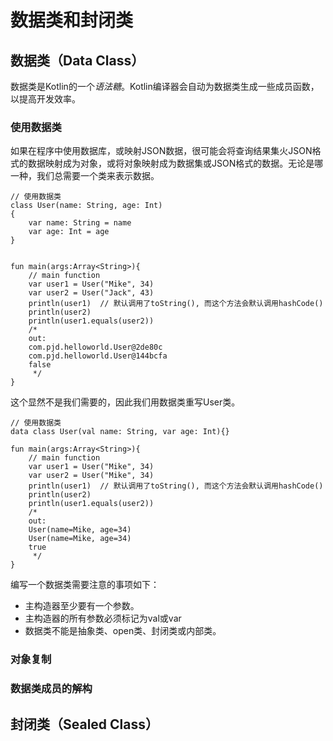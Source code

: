 # 数据类和封闭类
## 数据类（Data Class）
数据类是Kotlin的一个*语法糖*。Kotlin编译器会自动为数据类生成一些成员函数，以提高开发效率。
### 使用数据类
如果在程序中使用数据库，或映射JSON数据，很可能会将查询结果集火JSON格式的数据映射成为对象，或将对象映射成为数据集或JSON格式的数据。无论是哪一种，我们总需要一个类来表示数据。
```
// 使用数据类
class User(name: String, age: Int)
{
    var name: String = name
    var age: Int = age
}


fun main(args:Array<String>){
    // main function
    var user1 = User("Mike", 34)
    var user2 = User("Jack", 43)
    println(user1)  // 默认调用了toString(), 而这个方法会默认调用hashCode()
    println(user2)
    println(user1.equals(user2))
    /*
    out:
    com.pjd.helloworld.User@2de80c
    com.pjd.helloworld.User@144bcfa
    false
     */
}
```
这个显然不是我们需要的，因此我们用数据类重写User类。
```
// 使用数据类
data class User(val name: String, var age: Int){}

fun main(args:Array<String>){
    // main function
    var user1 = User("Mike", 34)
    var user2 = User("Mike", 34)
    println(user1)  // 默认调用了toString(), 而这个方法会默认调用hashCode()
    println(user2)
    println(user1.equals(user2))
    /*
    out:
    User(name=Mike, age=34)
    User(name=Mike, age=34)
    true
     */
}
```
编写一个数据类需要注意的事项如下：
+ 主构造器至少要有一个参数。
+ 主构造器的所有参数必须标记为val或var
+ 数据类不能是抽象类、open类、封闭类或内部类。

### 对象复制
### 数据类成员的解构
## 封闭类（Sealed Class）
